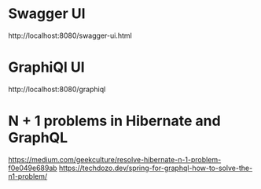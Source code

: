 # Swagger UI #
http://localhost:8080/swagger-ui.html

# GraphiQl UI #
http://localhost:8080/graphiql

# N + 1 problems in Hibernate and GraphQL #

https://medium.com/geekculture/resolve-hibernate-n-1-problem-f0e049e689ab
https://techdozo.dev/spring-for-graphql-how-to-solve-the-n1-problem/